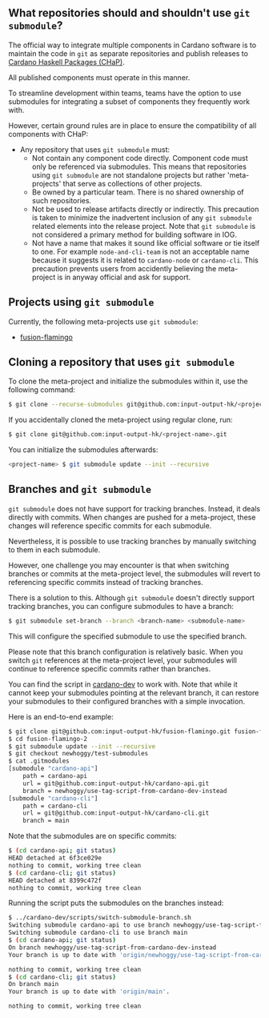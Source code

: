 ## What repositories should and shouldn't use `git submodule`?

The official way to integrate multiple components in Cardano software is to
maintain the code in `git` as separate repositories and publish releases to
[Cardano Haskell Packages (CHaP)](https://github.com/input-output-hk/cardano-haskell-packages).

All published components must operate in this manner.

To streamline development within teams, teams have the option to use submodules for integrating a subset of components they frequently work with.

However, certain ground rules are in place to ensure the compatibility of all components with CHaP:

* Any repository that uses `git submodule` must:
  * Not contain any component code directly. Component code must only be
    referenced via submodules. This means that repositories using
    `git submodule` are not standalone projects but rather 'meta-projects'
    that serve as collections of other projects.
  * Be owned by a particular team. There is no shared ownership of such
    repositories.
  * Not be used to release artifacts directly or indirectly. This precaution
    is taken to minimize the inadvertent inclusion of any `git submodule` related elements
    into the release project. Note that `git submodule` is not considered a primary method for
    building software in IOG.
  * Not have a name that makes it sound like official software or tie itself
    to one.  For example `node-and-cli-team` is not an acceptable name because
    it suggests it is related to `cardano-node` or `cardano-cli`. This precaution
    prevents users from accidently believing the meta-project is in anyway
    official and ask for support.

## Projects using `git submodule`

Currently, the following meta-projects use `git submodule`:

* [fusion-flamingo](https://github.com/input-output-hk/fusion-flamingo)

## Cloning a repository that uses `git submodule`

To clone the meta-project and initialize the submodules within it, use the following command:

```bash
$ git clone --recurse-submodules git@github.com:input-output-hk/<project-name>.git
```

If you accidentally cloned the meta-project using regular clone, run:

```bash
$ git clone git@github.com:input-output-hk/<project-name>.git
```

You can initialize the submodules afterwards:

```bash
<project-name> $ git submodule update --init --recursive
```

## Branches and `git submodule`

`git submodule` does not have support for tracking branches. Instead, it deals directly with commits. When changes are pushed for a meta-project, these changes will reference specific commits for each submodule.

Nevertheless, it is possible to use tracking branches by manually switching to them in each submodule.

However, one challenge you may encounter is that when switching branches or commits at the meta-project level, the submodules will revert to referencing specific commits instead of tracking branches.

There is a solution to this. Although `git submodule` doesn't directly support tracking branches, you can configure submodules to have a branch:

```bash
$ git submodule set-branch --branch <branch-name> <submodule-name>
```

This will configure the specified submodule to use the specified branch.

Please note that this branch configuration is relatively basic. When you switch `git` references at the meta-project level, your submodules will continue to reference specific commits rather than branches.

You can find the script in [cardano-dev](https://github.com/input-output-hk/cardano-dev)
to work with. Note that while it cannot keep your submodules pointing at the relevant
branch, it can restore your submodules to their configured branches with a simple
invocation.

Here is an end-to-end example:

```bash
$ git clone git@github.com:input-output-hk/fusion-flamingo.git fusion-flamingo-2
$ cd fusion-flamingo-2
$ git submodule update --init --recursive
$ git checkout newhoggy/test-submodules
$ cat .gitmodules
[submodule "cardano-api"]
	path = cardano-api
	url = git@github.com:input-output-hk/cardano-api.git
	branch = newhoggy/use-tag-script-from-cardano-dev-instead
[submodule "cardano-cli"]
	path = cardano-cli
	url = git@github.com:input-output-hk/cardano-cli.git
	branch = main
```

Note that the submodules are on specific commits:

```bash
$ (cd cardano-api; git status)
HEAD detached at 6f3ce029e
nothing to commit, working tree clean
$ (cd cardano-cli; git status)
HEAD detached at 8399c472f
nothing to commit, working tree clean
```

Running the script puts the submodules on the branches instead:

```bash
$ ../cardano-dev/scripts/switch-submodule-branch.sh
Switching submodule cardano-api to use branch newhoggy/use-tag-script-from-cardano-dev-instead
Switching submodule cardano-cli to use branch main
$ (cd cardano-api; git status)
On branch newhoggy/use-tag-script-from-cardano-dev-instead
Your branch is up to date with 'origin/newhoggy/use-tag-script-from-cardano-dev-instead'.

nothing to commit, working tree clean
$ (cd cardano-cli; git status)
On branch main
Your branch is up to date with 'origin/main'.

nothing to commit, working tree clean
```
